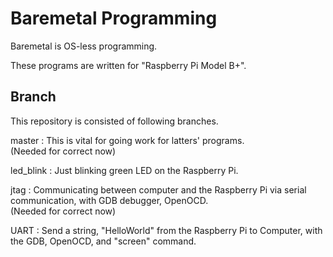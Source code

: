 # Baremetal Programming

Baremetal is OS-less programming.

These programs are written for "Raspberry Pi Model B+".

## Branch

This repository is consisted of following branches.  

master : This is vital for going work for latters' programs.  
(Needed for correct now)

led_blink : Just blinking green LED on the Raspberry Pi.  

jtag : Communicating between computer and the Raspberry Pi via serial communication, with GDB debugger, OpenOCD.  
(Needed for correct now)

UART : Send a string, "HelloWorld" from the Raspberry Pi to Computer, with the GDB, OpenOCD, and "screen" command.
